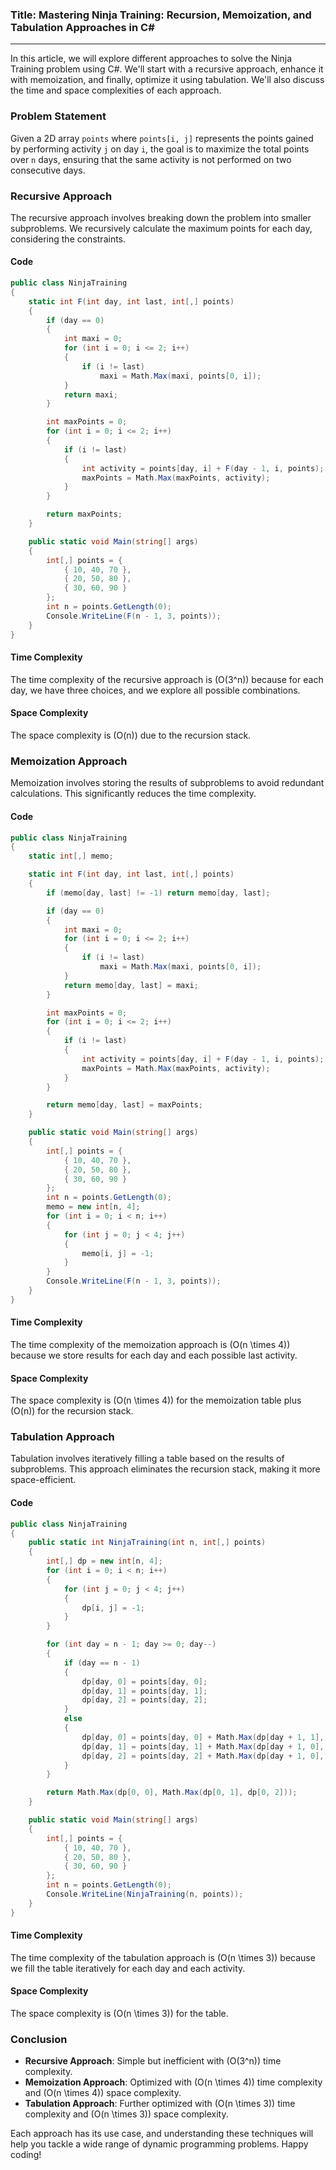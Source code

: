### Title: Mastering Ninja Training: Recursion, Memoization, and Tabulation Approaches in C#

---

In this article, we will explore different approaches to solve the Ninja Training problem using C#. We'll start with a recursive approach, enhance it with memoization, and finally, optimize it using tabulation. We'll also discuss the time and space complexities of each approach.

### Problem Statement

Given a 2D array `points` where `points[i, j]` represents the points gained by performing activity `j` on day `i`, the goal is to maximize the total points over `n` days, ensuring that the same activity is not performed on two consecutive days.

### Recursive Approach

The recursive approach involves breaking down the problem into smaller subproblems. We recursively calculate the maximum points for each day, considering the constraints.

#### Code

```csharp
public class NinjaTraining
{
    static int F(int day, int last, int[,] points)
    {
        if (day == 0)
        {
            int maxi = 0;
            for (int i = 0; i <= 2; i++)
            {
                if (i != last)
                    maxi = Math.Max(maxi, points[0, i]);
            }
            return maxi;
        }

        int maxPoints = 0;
        for (int i = 0; i <= 2; i++)
        {
            if (i != last)
            {
                int activity = points[day, i] + F(day - 1, i, points);
                maxPoints = Math.Max(maxPoints, activity);
            }
        }

        return maxPoints;
    }

    public static void Main(string[] args)
    {
        int[,] points = {
            { 10, 40, 70 },
            { 20, 50, 80 },
            { 30, 60, 90 }
        };
        int n = points.GetLength(0);
        Console.WriteLine(F(n - 1, 3, points));
    }
}
```

#### Time Complexity

The time complexity of the recursive approach is \(O(3^n)\) because for each day, we have three choices, and we explore all possible combinations.

#### Space Complexity

The space complexity is \(O(n)\) due to the recursion stack.

### Memoization Approach

Memoization involves storing the results of subproblems to avoid redundant calculations. This significantly reduces the time complexity.

#### Code

```csharp
public class NinjaTraining
{
    static int[,] memo;

    static int F(int day, int last, int[,] points)
    {
        if (memo[day, last] != -1) return memo[day, last];

        if (day == 0)
        {
            int maxi = 0;
            for (int i = 0; i <= 2; i++)
            {
                if (i != last)
                    maxi = Math.Max(maxi, points[0, i]);
            }
            return memo[day, last] = maxi;
        }

        int maxPoints = 0;
        for (int i = 0; i <= 2; i++)
        {
            if (i != last)
            {
                int activity = points[day, i] + F(day - 1, i, points);
                maxPoints = Math.Max(maxPoints, activity);
            }
        }

        return memo[day, last] = maxPoints;
    }

    public static void Main(string[] args)
    {
        int[,] points = {
            { 10, 40, 70 },
            { 20, 50, 80 },
            { 30, 60, 90 }
        };
        int n = points.GetLength(0);
        memo = new int[n, 4];
        for (int i = 0; i < n; i++)
        {
            for (int j = 0; j < 4; j++)
            {
                memo[i, j] = -1;
            }
        }
        Console.WriteLine(F(n - 1, 3, points));
    }
}
```

#### Time Complexity

The time complexity of the memoization approach is \(O(n \times 4)\) because we store results for each day and each possible last activity.

#### Space Complexity

The space complexity is \(O(n \times 4)\) for the memoization table plus \(O(n)\) for the recursion stack.

### Tabulation Approach

Tabulation involves iteratively filling a table based on the results of subproblems. This approach eliminates the recursion stack, making it more space-efficient.

#### Code

```csharp
public class NinjaTraining
{
    public static int NinjaTraining(int n, int[,] points)
    {
        int[,] dp = new int[n, 4];
        for (int i = 0; i < n; i++)
        {
            for (int j = 0; j < 4; j++)
            {
                dp[i, j] = -1;
            }
        }

        for (int day = n - 1; day >= 0; day--)
        {
            if (day == n - 1)
            {
                dp[day, 0] = points[day, 0];
                dp[day, 1] = points[day, 1];
                dp[day, 2] = points[day, 2];
            }
            else
            {
                dp[day, 0] = points[day, 0] + Math.Max(dp[day + 1, 1], dp[day + 1, 2]);
                dp[day, 1] = points[day, 1] + Math.Max(dp[day + 1, 0], dp[day + 1, 2]);
                dp[day, 2] = points[day, 2] + Math.Max(dp[day + 1, 0], dp[day + 1, 1]);
            }
        }

        return Math.Max(dp[0, 0], Math.Max(dp[0, 1], dp[0, 2]));
    }

    public static void Main(string[] args)
    {
        int[,] points = {
            { 10, 40, 70 },
            { 20, 50, 80 },
            { 30, 60, 90 }
        };
        int n = points.GetLength(0);
        Console.WriteLine(NinjaTraining(n, points));
    }
}
```

#### Time Complexity

The time complexity of the tabulation approach is \(O(n \times 3)\) because we fill the table iteratively for each day and each activity.

#### Space Complexity

The space complexity is \(O(n \times 3)\) for the table.

### Conclusion

- **Recursive Approach**: Simple but inefficient with \(O(3^n)\) time complexity.
- **Memoization Approach**: Optimized with \(O(n \times 4)\) time complexity and \(O(n \times 4)\) space complexity.
- **Tabulation Approach**: Further optimized with \(O(n \times 3)\) time complexity and \(O(n \times 3)\) space complexity.

Each approach has its use case, and understanding these techniques will help you tackle a wide range of dynamic programming problems. Happy coding!
